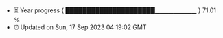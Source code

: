 - ⏳ Year progress { █████████████████████▁▁▁▁▁▁▁▁▁ } 71.01 %
- ⏰ Updated on Sun, 17 Sep 2023 04:19:02 GMT

